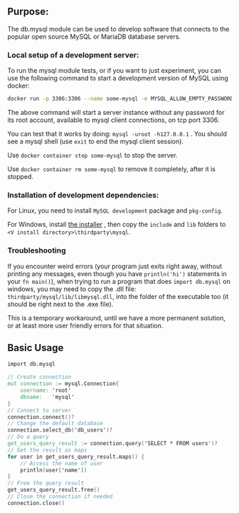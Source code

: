 ## Purpose:
The db.mysql module can be used to develop software that connects to the popular open source
MySQL or MariaDB database servers.

### Local setup of a development server:
To run the mysql module tests, or if you want to just experiment, you can use the following
command to start a development version of MySQL using docker:
```sh
docker run -p 3306:3306 --name some-mysql -e MYSQL_ALLOW_EMPTY_PASSWORD=1 -e MYSQL_ROOT_PASSWORD= -d mysql:latest
```
The above command will start a server instance without any password for its root account,
available to mysql client connections, on tcp port 3306.

You can test that it works by doing: `mysql -uroot -h127.0.0.1` .
You should see a mysql shell (use `exit` to end the mysql client session).

Use `docker container stop some-mysql` to stop the server.

Use `docker container rm some-mysql` to remove it completely, after it is stopped.

### Installation of development dependencies:
For Linux, you need to install `MySQL development` package and `pkg-config`.

For Windows, install [the installer](https://dev.mysql.com/downloads/installer/) ,
then copy the `include` and `lib` folders to `<V install directory>\thirdparty\mysql`.

### Troubleshooting

If you encounter weird errors (your program just exits right away, without
printing any messages, even though you have `println('hi')` statements in your
`fn main()`), when trying to run a program that does `import db.mysql` on windows, you
may need to copy the .dll file: `thirdparty/mysql/lib/libmysql.dll`, into the folder
of the executable too (it should be right next to the .exe file).

This is a temporary workaround, until we have a more permanent solution, or at least
more user friendly errors for that situation.

## Basic Usage

```v oksyntax
import db.mysql

// Create connection
mut connection := mysql.Connection{
	username: 'root'
	dbname:   'mysql'
}
// Connect to server
connection.connect()?
// Change the default database
connection.select_db('db_users')?
// Do a query
get_users_query_result := connection.query('SELECT * FROM users')?
// Get the result as maps
for user in get_users_query_result.maps() {
	// Access the name of user
	println(user['name'])
}
// Free the query result
get_users_query_result.free()
// Close the connection if needed
connection.close()
```